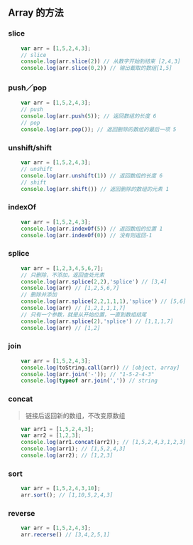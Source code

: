 ## Array 的方法

### slice

```js
	var arr = [1,5,2,4,3];
	// slice 
	console.log(arr.slice(2)) // 从数字开始到结束 [2,4,3]
	console.log(arr.slice(0,2)) // 输出截取的数组[1,5]
```

### push／pop
```js
	var arr = [1,5,2,4,3];
	// push
	console.log(arr.push(5)); // 返回数组的长度 6
	// pop
	console.log(arr.pop()); // 返回删除的数组的最后一项 5
```

### unshift/shift

```js
	var arr = [1,5,2,4,3];
	// unshift
	console.log(arr.unshift(1)) // 返回数组的长度 6
	// shift
	console.log(arr.shift()) // 返回删除的数组的元素 1
```

### indexOf
```js
	var arr = [1,5,2,4,3];
	console.log(arr.indexOf(5)) // 返回数组的位置 1
	console.log(arr.indexOf(0)) // 没有则返回-1
```

### splice 
```js
	var arr = [1,2,3,4,5,6,7];
	// 只删除，不添加，返回查处元素
	console.log(arr.splice(2,2),'splice') // [3,4]
	console.log(arr) // [1,2,5,6,7]
	// 删除并添加
	console.log(arr.splice(2,2,1,1,1),'splice') // [5,6]
	console.log(arr) // [1,2,1,1,1,7]
	// 只有一个参数，就是从开始位置，一直到数组结尾
	console.log(arr.splice(2),'splice') // [1,1,1,7]
	console.log(arr) // [1,2]
```

### join 
```js
	var arr = [1,5,2,4,3];
	console.log(toString.call(arr)) // [object, array]
	console.log(arr.join('-')); // "1-5-2-4-3"
	console.log(typeof arr.join(',')) // string
```

### concat
> 链接后返回新的数组，不改变原数组
```js
	var arr1 = [1,5,2,4,3];
	var arr2 = [1,2,3];
	console.log(arr1.concat(arr2)); // [1,5,2,4,3,1,2,3]
	console.log(arr1); // [1,5,2,4,3]
	console.log(arr2); // [1,2,3]
```

### sort
```js
	var arr = [1,5,2,4,3,10];
	arr.sort(); // [1,10,5,2,4,3]
```

### reverse
```js
	var arr = [1,5,2,4,3];
	arr.recerse() // [3,4,2,5,1]
```
